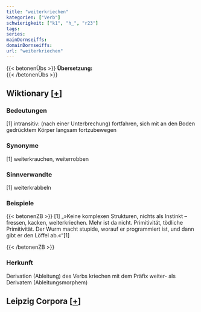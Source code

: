```yaml
---
title: "weiterkriechen"
kategorien: ["Verb"]
schwierigkeit: ["k1", "h_", "r23"]
tags:
series:
mainDornseiffs:
domainDornseiffs:
url: "weiterkriechen"
---
```


{{< betonenÜbs >}}
**Übersetzung:**  
{{< /betonenÜbs >}}

## Wiktionary [[+](https://de.wiktionary.org/wiki/weiterkriechen)]

### Bedeutungen
[1] intransitiv: (nach einer Unterbrechung) fortfahren, sich mit an den Boden gedrücktem Körper langsam fortzubewegen  

### Synonyme
[1] weiterkrauchen, weiterrobben  

### Sinnverwandte
[1] weiterkrabbeln  

### Beispiele
{{< betonenZB >}}
[1] „»Keine komplexen Strukturen, nichts als Instinkt – fressen, kacken, weiterkriechen. Mehr ist da nicht. Primitivität, tödliche Primitivität. Der Wurm macht stupide, worauf er programmiert ist, und dann gibt er den Löffel ab.«“[1]  

{{< /betonenZB >}}
### Herkunft
Derivation (Ableitung) des Verbs kriechen mit dem Präfix weiter- als Derivatem (Ableitungsmorphem)  


## Leipzig Corpora [[+](https://corpora.uni-leipzig.de/en/res?word=weiterkriechen&corpusId=deu_newscrawl-public_2018)]

